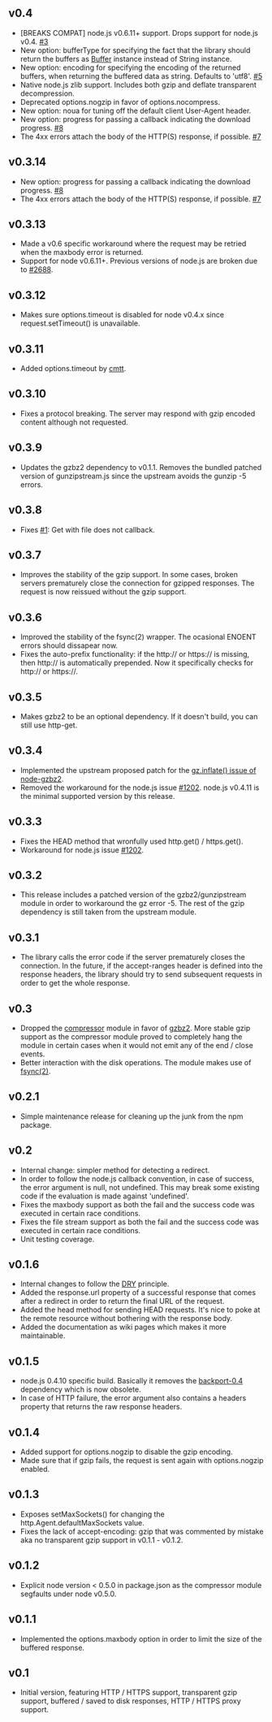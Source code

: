 ## v0.4
 * [BREAKS COMPAT] node.js v0.6.11+ support. Drops support for node.js v0.4. [#3](https://github.com/SaltwaterC/http-get/issues/3)
 * New option: bufferType for specifying the fact that the library should return the buffers as [Buffer](http://nodejs.org/api/buffer.html) instance instead of String instance.
 * New option: encoding for specifying the encoding of the returned buffers, when returning the buffered data as string. Defaults to 'utf8'. [#5](https://github.com/SaltwaterC/http-get/issues/5)
 * Native node.js zlib support. Includes both gzip and deflate transparent decompression.
 * Deprecated options.nogzip in favor of options.nocompress.
 * New option: noua for tuning off the default client User-Agent header.
 * New option: progress for passing a callback indicating the download progress. [#8](https://github.com/SaltwaterC/http-get/issues/8)
 * The 4xx errors attach the body of the HTTP(S) response, if possible. [#7](https://github.com/SaltwaterC/http-get/issues/7)

## v0.3.14
 * New option: progress for passing a callback indicating the download progress. [#8](https://github.com/SaltwaterC/http-get/issues/8)
 * The 4xx errors attach the body of the HTTP(S) response, if possible. [#7](https://github.com/SaltwaterC/http-get/issues/7)

## v0.3.13
 * Made a v0.6 specific workaround where the request may be retried when the maxbody error is returned.
 * Support for node v0.6.11+. Previous versions of node.js are broken due to [#2688](https://github.com/joyent/node/pull/2688).

## v0.3.12
 * Makes sure options.timeout is disabled for node v0.4.x since request.setTimeout() is unavailable.

## v0.3.11
 * Added options.timeout by [cmtt](https://github.com/cmtt).

## v0.3.10
 * Fixes a protocol breaking. The server may respond with gzip encoded content although not requested.

## v0.3.9
 * Updates the gzbz2 dependency to v0.1.1. Removes the bundled patched version of gunzipstream.js since the upstream avoids the gunzip -5 errors.

## v0.3.8
 * Fixes [#1](https://github.com/SaltwaterC/http-get/issues/1): Get with file does not callback.

## v0.3.7
 * Improves the stability of the gzip support. In some cases, broken servers prematurely close the connection for gzipped responses. The request is now reissued without the gzip support.

## v0.3.6
 * Improved the stability of the fsync(2) wrapper. The ocasional ENOENT errors should dissapear now.
 * Fixes the auto-prefix functionality: if the http:// or https:// is missing, then http:// is automatically prepended. Now it specifically checks for http:// or https://.

## v0.3.5
 * Makes gzbz2 to be an optional dependency. If it doesn't build, you can still use http-get.

## v0.3.4
 * Implemented the upstream proposed patch for the [gz.inflate() issue of node-gzbz2](https://github.com/Woodya/node-gzbz2/pull/1).
 * Removed the workaround for the node.js issue [#1202](https://github.com/joyent/node/issues/1202). node.js v0.4.11 is the minimal supported version by this release.

## v0.3.3
 * Fixes the HEAD method that wronfully used http.get() / https.get().
 * Workaround for node.js issue [#1202](https://github.com/joyent/node/issues/1202).

## v0.3.2
 * This release includes a patched version of the gzbz2/gunzipstream module in order to workaround the gz error -5. The rest of the gzip dependency is still taken from the upstream module.

## v0.3.1
 * The library calls the error code if the server prematurely closes the connection. In the future, if the accept-ranges header is defined into the response headers, the library should try to send subsequent requests in order to get the whole response.

## v0.3
 * Dropped the [compressor](https://github.com/egorich239/node-compress) module in favor of [gzbz2](https://github.com/Woodya/node-gzbz2). More stable gzip support as the compressor module proved to completely hang the module in certain cases when it would not emit any of the end / close events.
 * Better interaction with the disk operations. The module makes use of [fsync(2)](http://linux.die.net/man/2/fsync).

## v0.2.1
 * Simple maintenance release for cleaning up the junk from the npm package.

## v0.2
 * Internal change: simpler method for detecting a redirect.
 * In order to follow the node.js callback convention, in case of success, the error argument is null, not undefined. This may break some existing code if the evaluation is made against 'undefined'.
 * Fixes the maxbody support as both the fail and the success code was executed in certain race conditions.
 * Fixes the file stream support as both the fail and the success code was executed in certain race conditions.
 * Unit testing coverage.

## v0.1.6
 * Internal changes to follow the [DRY](http://en.wikipedia.org/wiki/Don't_repeat_yourself) principle.
 * Added the response.url property of a successful response that comes after a redirect in order to return the final URL of the request.
 * Added the head method for sending HEAD requests. It's nice to poke at the remote resource without bothering with the response body.
 * Added the documentation as wiki pages which makes it more maintainable.

## v0.1.5
 * node.js 0.4.10 specific build. Basically it removes the [backport-0.4](https://github.com/SaltwaterC/backport-0.4) dependency which is now obsolete.
 * In case of HTTP failure, the error argument also contains a headers property that returns the raw response headers.

## v0.1.4
 * Added support for options.nogzip to disable the gzip encoding.
 * Made sure that if gzip fails, the request is sent again with options.nogzip enabled.

## v0.1.3
 * Exposes setMaxSockets() for changing the http.Agent.defaultMaxSockets value.
 * Fixes the lack of accept-encoding: gzip that was commented by mistake aka no transparent gzip support in v0.1.1 - v0.1.2.

## v0.1.2
 * Explicit node version < 0.5.0 in package.json as the compressor module segfaults under node v0.5.0.

## v0.1.1
 * Implemented the options.maxbody option in order to limit the size of the buffered response.

## v0.1
 * Initial version, featuring HTTP / HTTPS support, transparent gzip support, buffered / saved to disk responses, HTTP / HTTPS proxy support.
